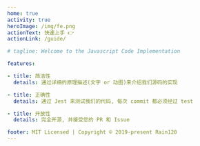 ```yaml
---
home: true
activity: true
heroImage: /img/fe.png
actionText: 快速上手 👉
actionLink: /guide/

# tagline: Welcome to the Javascript Code Implementation

features:

- title: 简洁性
  details: 通过详细的原理描述(文字 or 动图)来介绍我们源码的实现

- title: 正确性
  details: 通过 Jest 来测试我们的代码, 每次 commit 都必须经过 test

- title: 开放性
  details: 完全开源, 并接受您的 PR 和 Issue

footer: MIT Licensed | Copyright © 2019-present Rain120
---
```

